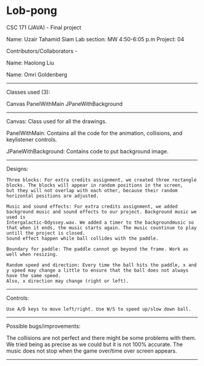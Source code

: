 # Lob-pong
CSC 171 (JAVA) - Final project


  Name: Uzair Tahamid Siam
  Lab section: MW 4:50-6:05 p.m
  Project: 04
  
  Contributors/Collaborators -  
 
  Name: Haolong Liu
  
  Name: Omri Goldenberg
  
  
----------------------------------------------------------------------------------------------------------------------------------------

  Classes used (3):
  
  Canvas
  PanelWithMain 
  JPaneWithBackground
  
----------------------------------------------------------------------------------------------------------------------------------------

 Canvas: Class used for all the drawings.
 
 PanelWithMain: Contains all the code for the animation, collisions, and keylistener controls.
 
 JPaneWithBackground: Contains code to put background image.
 
----------------------------------------------------------------------------------------------------------------------------------------

 Designs: 
  
	Three blocks: For extra credits assignment, we created three rectangle blocks. The blocks will appear in random positions in the screen,
	but they will not overlap with each other, because their random horizontal positions are adjusted.

	Music and sound effects: For extra credits assignment, we added background music and sound effects to our project. Background music we used is 
	Intergalactic-Odyssey.wav. We added a timer to the backgroundmusic so that when it ends, the music starts again. The music countinue to play untill the project is closed.
	Sound effect happen while ball collides with the paddle.

	Boundary for paddle: The paddle cannot go beyond the frame. Work as well when resizing.

	Random speed and direction: Every time the ball hits the paddle, x and y speed may change a little to ensure that the ball does not always have the same speed. 
	Also, x direction may change (right or left).

----------------------------------------------------------------------------------------------------------------------------------------

 Controls: 
 	
 	Use A/D keys to move left/right. Use W/S to speed up/slow down ball. 
 	
----------------------------------------------------------------------------------------------------------------------------------------
 Possible bugs/improvements:
 
 The collisions are not perfect and there might be some problems with them. We tried being as precise as we could but it is not 100% accurate.
 The music does not stop when the game over/time over screen appears. 
 
----------------------------------------------------------------------------------------------------------------------------------------



